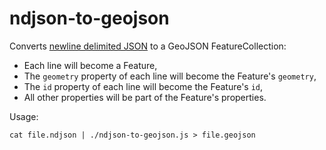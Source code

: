 # ndjson-to-geojson

Converts [newline delimited JSON](http://ndjson.org/) to a GeoJSON FeatureCollection:

- Each line will become a Feature,
- The `geometry` property of each line will become the Feature's `geometry`,
- The `id` property of each line will become the Feature's `id`,
- All other properties will be part of the Feature's properties.

Usage:

    cat file.ndjson | ./ndjson-to-geojson.js > file.geojson